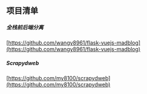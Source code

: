 ##  项目清单  


#####  全栈前后端分离
[https://github.com/wangy8961/flask-vuejs-madblog](https://github.com/wangy8961/flask-vuejs-madblog)

#####  Scrapydweb  
[https://github.com/my8100/scrapydweb](https://github.com/my8100/scrapydweb)  




